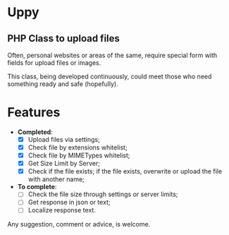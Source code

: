 Uppy
====

PHP Class to upload files
-------------------------

Often, personal websites or areas of the same, require special form with fields for upload files or images.

This class, being developed continuously, could meet those who need something ready and safe (hopefully).

Features
===============

-	**Completed**:
	- [x] Upload files via settings;
	- [x] Check file by extensions whitelist;
	- [x] Check file by MIMETypes whitelist;
	- [x] Get Size Limit by Server;
	- [x] Check if the file exists; if the file exists, overwrite or upload the file with another name;

- **To complete**:
	- [ ] Check the file size through settings or server limits;
	- [ ] Get response in json or text;
	- [ ] Localize response text.

Any suggestion, comment or advice, is welcome.